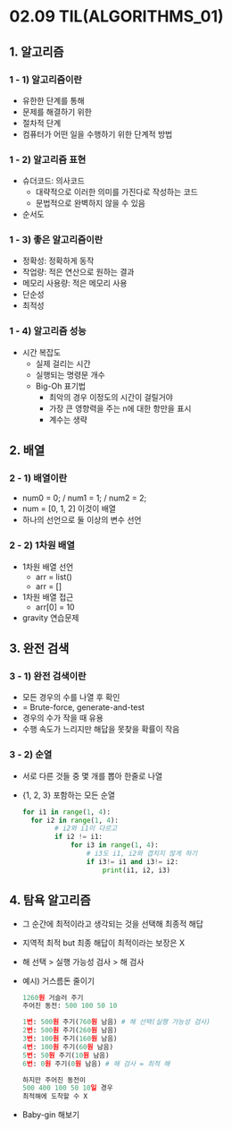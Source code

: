 # 02.09 TIL(ALGORITHMS_01)

## 1. 알고리즘

### 1 - 1) 알고리즘이란

- 유한한 단계를 통해
- 문제를 해결하기 위한
- 절차적 단계
- 컴퓨터가 어떤 일을 수행하기 위한 단계적 방법



### 1 - 2) 알고리즘 표현

- 슈더코드: 의사코드
  - 대략적으로 이러한 의미를 가진다로 작성하는 코드
  - 문법적으로 완벽하지 않을 수 있음
- 순서도



### 1 - 3) 좋은 알고리즘이란

- 정확성: 정확하게 동작
- 작업량: 적은 연산으로 원하는 결과
- 메모리 사용량: 적은 메모리 사용
- 단순성
- 최적성



### 1 - 4) 알고리즘 성능

- 시간 복잡도
  - 실제 걸리는 시간
  - 실행되는 명령문 개수
  - Big-Oh 표기법
    - 최악의 경우 이정도의 시간이 걸릴거야
    - 가장 큰 영향력을 주는 n에 대한 항만을 표시
    - 계수는 생략



## 2. 배열

### 2 - 1) 배열이란

- num0 = 0; / num1 = 1; / num2 = 2;
- num = [0, 1, 2] 이것이 배열
- 하나의 선언으로 둘 이상의 변수 선언



### 2 - 2) 1차원 배열

- 1차원 배열 선언
  - arr = list()
  - arr = []
- 1차원 배열 접근
  - arr[0] = 10
- gravity 연습문제





## 3. 완전 검색

### 3 - 1) 완전 검색이란

- 모든 경우의 수를 나열 후 확인
- = Brute-force, generate-and-test
- 경우의 수가 작을 때 유용
- 수행 속도가 느리지만 해답을 못찾을 확률이 작음



### 3 - 2) 순열

- 서로 다른 것들 중 몇 개를 뽑아 한줄로 나열

- {1, 2, 3} 포함하는 모든 순열

  ```python
  for i1 in range(1, 4):
  	for i2 in range(1, 4):
          # i2와 i1이 다르고
          if i2 != i1:
              for i3 in range(1, 4):
                  # i3도 i1, i2와 겹치지 않게 하기
                  if i3!= i1 and i3!= i2:
                      print(i1, i2, i3)
  ```

  

## 4. 탐욕 알고리즘

- 그 순간에 최적이라고 생각되는 것을 선택해 최종적 해답

- 지역적 최적 but 최종 해답이 최적이라는 보장은 X

- 해 선택 > 실행 가능성 검사 >  해 검사

- 예시) 거스름돈 줄이기

  ```python
  1260원 거슬러 주기
  주어진 동전: 500 100 50 10
  
  1번: 500원 주기(760원 남음) # 해 선택(실행 가능성 검사)
  2번: 500원 주기(260원 남음) 
  3번: 100원 주기(160원 남음) 
  4번: 100원 주기(60원 남음) 
  5번: 50원 주기(10원 남음) 
  6번: 0원 주기(0원 남음) # 해 검사 = 최적 해
  ```

  ```python
  하지만 주어진 동전이
  500 400 100 50 10일 경우
  최적해에 도착할 수 X
  ```

- Baby-gin 해보기